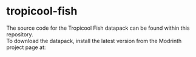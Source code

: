 # tropicool-fish
The source code for the Tropicool Fish datapack can be found within this repository. <br>
To download the datapack, install the latest version from the Modrinth project page at: <br>

